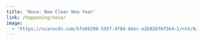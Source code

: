 ```yaml
---
title: 'Nova: New Clear New Year'
link: /happening/nova/
image:
  - 'https://ucarecdn.com/bfe69290-595f-4f84-8dec-e2b826f6f564~1/nth/0/'
---
```


